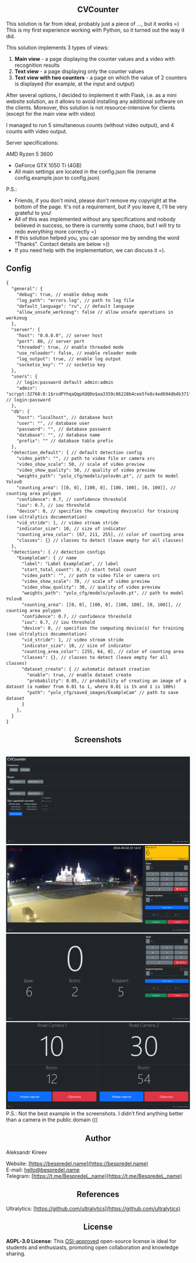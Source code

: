 ## <div align="center">CVCounter</div>
This solution is far from ideal, probably just a piece of ..., but it works =)<br> 
This is my first experience working with Python, so it turned out the way it did.

This solution implements 3 types of views:

1. **Main view** - a page displaying the counter values and a video with recognition results
2. **Text view** - a page displaying only the counter values
3. **Text view with two counters** - a page on which the value of 2 counters is displayed (for example, at the input and output)

After several options, I decided to implement it with Flask, i.e. as a mini website solution, 
as it allows to avoid installing any additional software on the clients. 
Moreover, this solution is not resource-intensive for clients (except for the main view with video)

I managed to run 5 simultaneous counts (without video output), and 4 counts with video output.

Server specifications:

AMD Ryzen 5 3600
- GeForce GTX 1050 Ti (4GB)
- All main settings are located in the config.json file (rename config.example.json to config.json)

P.S.:
- Friends, if you don't mind, please don't remove my copyright at the bottom of the page. It's not a requirement, but if you leave it, I'll be very grateful to you!
- All of this was implemented without any specifications and nobody believed in success, so there is currently some chaos, but I will try to redo everything more correctly =)
- If this solution helped you, you can sponsor me by sending the word "Thanks". Contact details are below =))
- If you need help with the implementation, we can discuss it =).

## Config
```json5
{
  "general": {
    "debug": true, // enable debug mode
    "log_path": "errors.log", // path to log file
    "default_language": "ru", // default language
    "allow_unsafe_werkzeug": false // allow unsafe operations in werkzeug
  },
  "server": {
    "host": "0.0.0.0", // server host
    "port": 80, // server port
    "threaded": true, // enable threaded mode
    "use_reloader": false, // enable reloader mode
    "log_output": true, // enable log output
    "socketio_key": "" // socketio key
  },
  "users": {
    // login:password default admin:admin
    "admin": "scrypt:32768:8:1$rsdPYhqaQqpXQQ0o$aa3359c86228b4cee5fe8c4ed694db4b371fa7fab5100fa7b446db7e1ed8077e3bb63228d4a1899aeeef9b8d15f8e8bdbcc3457f020bcb3ec320332c76b5896b" // login:password
  },
  "db": {
    "host": "localhost", // database host
    "user": "", // database user
    "password": "", // database password
    "database": "", // database name
    "prefix": "" // database table prefix
  },
  "detection_default": { // default detection config
    "video_path": "", // path to video file or camera src
    "video_show_scale": 50, // scale of video preview
    "video_show_quality": 50, // quality of video preview
    "weights_path": "yolo_cfg/models/yolov8n.pt", // path to model Yolov8
    "counting_area": [[0, 0], [100, 0], [100, 100], [0, 100]], // counting area polygon
    "confidence": 0.7, // confidence threshold
    "iou": 0.7, // iou threshold
    "device": 0, // specifies the computing device(s) for training (see ultralytics documentation)
    "vid_stride": 1, // video stream stride
    "indicator_size": 10, // size of indicator
    "counting_area_color": [67, 211, 255], // color of counting area
    "classes": {} // classes to detect (leave empty for all classes)
  },
  "detections": { // detection configs
    "ExampleCam": { // name
      "label": "Label ExampleCam", // label
      "start_total_count": 0, // start total count
      "video_path": "", // path to video file or camera src
      "video_show_scale": 70, // scale of video preview
      "video_show_quality": 30, // quality of video preview
      "weights_path": "yolo_cfg/models/yolov8n.pt", // path to model Yolov8
      "counting_area": [[0, 0], [100, 0], [100, 100], [0, 100]], // counting area polygon
      "confidence": 0.7, // confidence threshold
      "iou": 0.7, // iou threshold
      "device": 0, // specifies the computing device(s) for training (see ultralytics documentation)
      "vid_stride": 1, // video stream stride
      "indicator_size": 10, // size of indicator
      "counting_area_color": [255, 64, 0], // color of counting area
      "classes": {}, // classes to detect (leave empty for all classes)
      "dataset_create": { // automatic dataset creation
        "enable": true, // enable dataset create
        "probability": 0.05, // probability of creating an image of a dataset (a number from 0.01 to 1, where 0.01 is 1% and 1 is 100%)
        "path": "yolo_cfg/saved_images/ExampleCam" // path to save dataset
      }
    },
  }
}
```

## <div align="center">Screenshots</div>
<img src="https://github.com/BespredeL/BespredeL/blob/9b1aa0d2a841c04fce5a0cf58453f6cd5c831a88/VideoView.gif" alt="">
<img src="https://github.com/BespredeL/BespredeL/blob/da1fce84f2e64f149142a7302a98a7e5e06f62fa/IndexPage.png" alt="">
<img src="https://github.com/BespredeL/BespredeL/blob/da1fce84f2e64f149142a7302a98a7e5e06f62fa/VideoView.png" alt="">
<img src="https://github.com/BespredeL/BespredeL/blob/da1fce84f2e64f149142a7302a98a7e5e06f62fa/TextView.png" alt="">
<img src="https://github.com/BespredeL/BespredeL/blob/da1fce84f2e64f149142a7302a98a7e5e06f62fa/MultiTextView.png" alt="">
P.S.: Not the best example in the screenshots. I didn’t find anything better than a camera in the public domain (((

## <div align="center">Author</div>

Aleksandr Kireev

Website: [https://bespredel.name](https://bespredel.name)<br>
E-mail: [hello@bespredel.name](mailto:hello@bespredel.name)<br>
Telegram: [https://t.me/BespredeL_name](https://t.me/BespredeL_name)

## <div align="center">References</div>
Ultralytics: [https://github.com/ultralytics](https://github.com/ultralytics)

## <div align="center">License</div>
**AGPL-3.0 License**: This [OSI-approved](https://opensource.org/licenses/) open-source license is ideal for students and enthusiasts,
  promoting open collaboration and knowledge sharing.